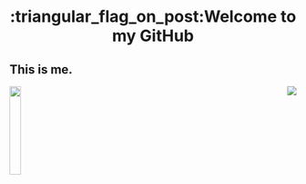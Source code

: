 <h1 align="center">:triangular_flag_on_post:Welcome to my GitHub</h1>

## This is me.

<section>
  <img width="20%" align="left" src="https://github-readme-stats.vercel.app/api/top-langs/?username=nanxuanzi"/><img align="right" src="https://github-readme-stats.vercel.app/api?username=nanxuanzi&show_icons=true"/> 
</section>
